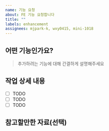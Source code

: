 ```yaml
---
name: 기능 요청
about: FE 기능 요청합니다
title: ""
labels: enhancement
assignees: mjpark-k, wxy0415, mini-1018
---
```


## 어떤 기능인가요?

> 추가하려는 기능에 대해 간결하게 설명해주세요

## 작업 상세 내용

- [ ] TODO
- [ ] TODO
- [ ] TODO

## 참고할만한 자료(선택)
